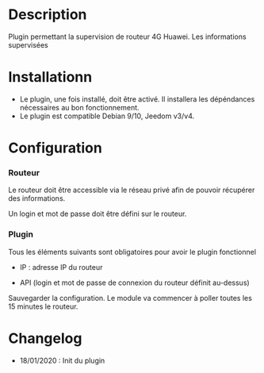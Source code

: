 Description 
===

Plugin permettant la supervision de routeur 4G Huawei.
Les informations supervisées


Installationn 
===

-   Le plugin, une fois installé, doit être activé. Il installera les dépéndances nécessaires au bon fonctionnement.
-   Le plugin est compatible Debian 9/10, Jeedom v3/v4.



Configuration
===

### Routeur 

Le routeur doit être accessible via le réseau privé afin de pouvoir récupérer des informations.

Un login et mot de passe doit être défini sur le routeur.


### Plugin

Tous les éléments suivants sont obligatoires pour avoir le plugin fonctionnel

-   IP : adresse IP du routeur

-   API (login et mot de passe de connexion du routeur définit au-dessus)


Sauvegarder la configuration. Le module va commencer à poller toutes les 15 minutes le routeur.



Changelog
===

-   18/01/2020 : Init du plugin

